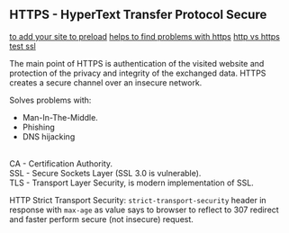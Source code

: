 HTTPS - HyperText Transfer Protocol Secure 
-

[to add your site to preload](https://hstspreload.org/)
[helps to find problems with https](https://www.badssl.com/)
[http vs https](https://www.httpvshttps.com/)
[test ssl](https://www.ssllabs.com/ssltest/)

The main point of HTTPS is
authentication of the visited website and protection of the privacy and integrity of the exchanged data.
HTTPS creates a secure channel over an insecure network.

Solves problems with:
* Man-In-The-Middle.
* Phishing
* DNS hijacking

<br>CA - Certification Authority.
<br>SSL - Secure Sockets Layer (SSL 3.0 is vulnerable).
<br>TLS - Transport Layer Security, is modern implementation of SSL.

HTTP Strict Transport Security:
`strict-transport-security` header in response with `max-age` as value
says to browser to reflect to 307 redirect and faster perform secure (not insecure) request.

<meta http-equiv="Content-Security-Policy" content="upgrade-insecure-requests">
